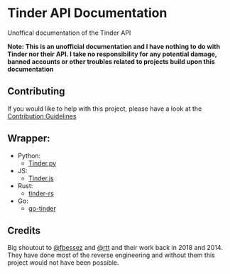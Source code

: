 # Tinder API Documentation

Unoffical documentation of the Tinder API

**Note: This is an unofficial documentation and I have nothing to do with Tinder nor their API. I take no responsibility for any potential damage, banned accounts or other troubles related to projects build upon this documentation** 

## Contributing

If you would like to help with this project, please have a look at the [Contribution Guidelines](https://github.com/Kaktushose/tinder-api-docs/blob/master/CONTRIBUTING.md) 

## Wrapper:

  * Python:
    - [Tinder.py](https://github.com/Kaktushose/tinder.py)
  * JS:
    - [Tinder.js](https://github.com/puf17640/tinder.js)
  * Rust:
    - [tinder-rs](https://github.com/Stupremee/tinder-rs)
  * Go:
    - [go-tinder](https://github.com/Lukaesebrot/go-tinder)

## Credits

Big shoutout to [@fbessez](https://github.com/fbessez/Tinder) and [@rtt](https://gist.github.com/rtt/10403467#file-tinder-api-documentation-md) and their work back in 2018 and 2014. They have done most of the reverse engineering and without them this project would not have been possible.
